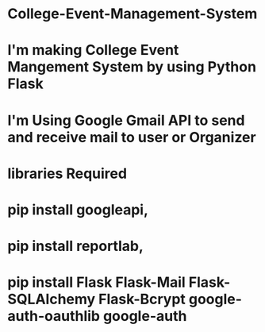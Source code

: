 # College-Event-Management-System
# I'm making College Event Mangement System by using Python Flask
# I'm Using Google Gmail API to send and receive mail to user or Organizer

# libraries Required
# pip install googleapi,  
# pip install reportlab, 
# pip install Flask Flask-Mail Flask-SQLAlchemy Flask-Bcrypt google-auth-oauthlib google-auth

